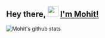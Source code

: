 ## Hey there, <img align="top-center" src="https://github.com/TheDudeThatCode/TheDudeThatCode/blob/master/Assets/Hi.gif" height="29px" width="29px"> [I'm Mohit!](https://npminstalldeveloper.com)

<!-- <img src="https://github.com/TheDudeThatCode/TheDudeThatCode/blob/master/Assets/Hi.gif" width="29px"> -->
<!-- 🔭 I’m currently working at -. -->
<!-- - 🌱 I’m currently working on my problem solving skills. -->
<!-- - 🤔 I’m looking for help with !(thing), as of now.  -->
<!-- - ⚡ Fun Fact: CodeDog == <img width="17px" src="https://user-images.githubusercontent.com/70198503/117622838-b67d3d00-b190-11eb-8268-d7bdce2512cd.png" /> <img width="25px" src="https://github.com/TheDudeThatCode/TheDudeThatCode/blob/master/Assets/Developer.gif" /> and  <img width="25px" src="https://user-images.githubusercontent.com/70198503/117622244-11626480-b190-11eb-918a-f74cc0b9b7f8.gif" /> -->
<!-- - 📫 How to reach me: <a href="https://www.linkedin.com/in/mohit-jain0901/"> -->
<!--   <img align="center" width="20px" src="https://github.com/TheDudeThatCode/TheDudeThatCode/blob/master/Assets/Linkedin.svg"  /> &nbsp;
  <a href="https://npminstalldeveloper.com/#contact"><img align="center" width="24px" src="https://user-images.githubusercontent.com/70198503/120179787-a05f1b80-c228-11eb-801a-3f05a2bd1b6e.png" /> -->
 </a>
  
<!--   - ?🤨 Something Quirky: I drink coffee <img width="15px" src="https://cdn.jsdelivr.net/npm/simple-icons@3.13.0/icons/buymeacoffee.svg" /> without sugar and milk.  -->






 
 ![Mohit's github stats](https://github-readme-stats.vercel.app/api?username=codedog001&buefy&count_private=true&show_icons=true&theme=dark&hide_border=true&hide=stars,contribs)
<br />

<!-- 
<table><tbody><tr><td><a href="https://octo-ring.com/"><img src="https://octo-ring.com/static/img/widget/top.png" width="99%" alt="Octo Ring logo" align="top"></a><br><a href="https://octo-ring.com/p/codedog001/prev"><img src="https://octo-ring.com/static/img/widget/prev.png" width="33%" alt="previous" align="top" title="previous profile"></a><a href="https://octo-ring.com/p/codedog001/random"><img src="https://octo-ring.com/static/img/widget/random.png" width="33%" alt="random" align="top" title="random profile"></a><a href="https://octo-ring.com/p/codedog001/next"><img src="https://octo-ring.com/static/img/widget/next.png" width="33%" alt="next" align="top" title="next profile"></a><br><a href="https://octo-ring.com/"><img src="https://octo-ring.com/static/img/widget/bottom.png" width="99%" alt="check out other GitHub profiles in the Octo Ring" align="top"></a></td></tr></tbody></table> -->
